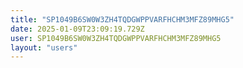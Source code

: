 ```yaml
---
title: "SP1049B6SW0W3ZH4TQDGWPPVARFHCHM3MFZ89MHG5"
date: 2025-01-09T23:09:19.729Z
user: SP1049B6SW0W3ZH4TQDGWPPVARFHCHM3MFZ89MHG5
layout: "users"
---
```

    
